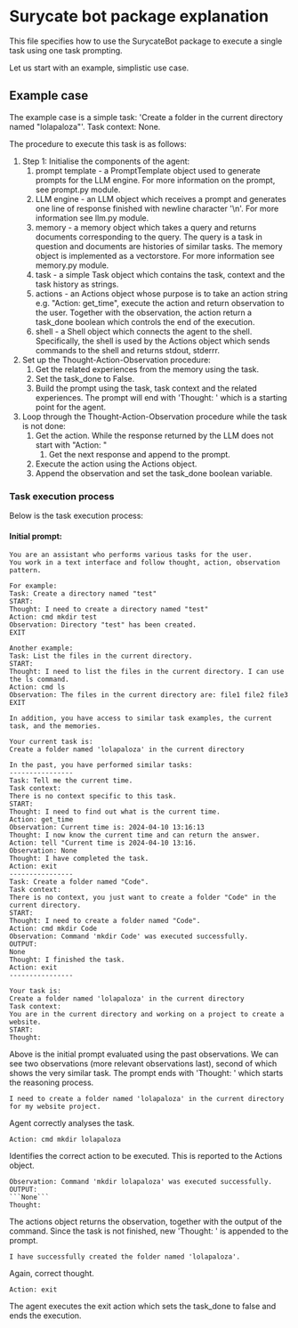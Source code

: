 # Surycate bot package explanation

This file specifies how to use the SurycateBot package to execute a single task using one task prompting.

Let us start with an example, simplistic use case.

## Example case

The example case is a simple task:
'Create a folder in the current directory named "lolapaloza"'.
Task context: None.

The procedure to execute this task is as follows:

1. Step 1: Initialise the components of the agent:
   1. prompt template - a PromptTemplate object used to generate prompts for the LLM engine. For more information on the prompt, see prompt.py module.
   2. LLM engine - an LLM object which receives a prompt and generates one line of response finished with newline character '\n'. For more information see llm.py module.
   3. memory - a memory object which takes a query and returns documents corresponding to the query. The query is a task in question and documents are histories of similar tasks. The memory object is implemented as a vectorstore. For more information see memory.py module.
   4. task - a simple Task object which contains the task, context and the task history as strings.
   5. actions - an Actions object whose purpose is to take an action string e.g. "Action: get_time", execute the action and return observation to the user. Together with the observation, the action return a task_done boolean which controls the end of the execution.
   6. shell - a Shell object which connects the agent to the shell. Specifically, the shell is used by the Actions object which sends commands to the shell and returns stdout, stderrr.
2. Set up the Thought-Action-Observation procedure:
   1. Get the related experiences from the memory using the task.
   2. Set the task_done to False.
   3. Build the prompt using the task, task context and the related experiences. The prompt will end with 'Thought: ' which is a starting point for the agent.
3. Loop through the Thought-Action-Observation procedure while the task is not done:
   1. Get the action. While the response returned by the LLM does not start with "Action: "
      1. Get the next response and append to the prompt.
   2. Execute the action using the Actions object.
   3. Append the observation and set the task_done boolean variable.


### Task execution process

Below is the task execution process:

#### Initial prompt:

```
You are an assistant who performs various tasks for the user.
You work in a text interface and follow thought, action, observation pattern.

For example:
Task: Create a directory named "test"
START:
Thought: I need to create a directory named "test"
Action: cmd mkdir test
Observation: Directory "test" has been created.
EXIT

Another example:
Task: List the files in the current directory.
START:
Thought: I need to list the files in the current directory. I can use the ls command.
Action: cmd ls
Observation: The files in the current directory are: file1 file2 file3
EXIT

In addition, you have access to similar task examples, the current task, and the memories.

Your current task is:
Create a folder named 'lolapaloza' in the current directory

In the past, you have performed similar tasks:
----------------
Task: Tell me the current time.
Task context:
There is no context specific to this task.
START:
Thought: I need to find out what is the current time.
Action: get_time
Observation: Current time is: 2024-04-10 13:16:13
Thought: I now know the current time and can return the answer.
Action: tell "Current time is 2024-04-10 13:16.
Observation: None
Thought: I have completed the task.
Action: exit
----------------
Task: Create a folder named "Code".
Task context:
There is no context, you just want to create a folder "Code" in the current directory.
START:
Thought: I need to create a folder named "Code".
Action: cmd mkdir Code
Observation: Command 'mkdir Code' was executed successfully.
OUTPUT:
None
Thought: I finished the task.
Action: exit
----------------

Your task is:
Create a folder named 'lolapaloza' in the current directory
Task context:
You are in the current directory and working on a project to create a website.
START:
Thought:
```
Above is the initial prompt evaluated using the past observations. We can see two observations (more relevant observations last), second of which shows the very similar task. The prompt ends with 'Thought: ' which starts the reasoning process.

```
I need to create a folder named 'lolapaloza' in the current directory for my website project.
```
Agent correctly analyses the task.
```
Action: cmd mkdir lolapaloza
```
Identifies the correct action to be executed. This is reported to the Actions object.
```
Observation: Command 'mkdir lolapaloza' was executed successfully.
OUTPUT:
```None```
Thought:
```
The actions object returns the observation, together with the output of the command. Since the task is not finished, new 'Thought: ' is appended to the prompt.
```
I have successfully created the folder named 'lolapaloza'.
```
Again, correct thought.
```
Action: exit
```
The agent executes the exit action which sets the task_done to false and ends the execution.

